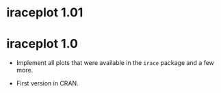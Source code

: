 # iraceplot 1.01

# iraceplot 1.0

 * Implement all plots that were available in the `irace` package and a few
   more.
   
 * First version in CRAN.
 






